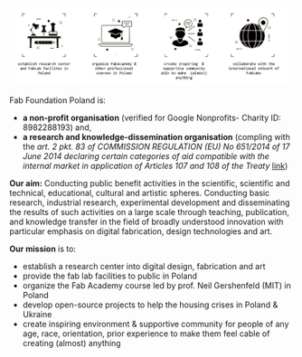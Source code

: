 


![](../assets/about/graphics-master-mission.png)

Fab Foundation Poland is:

- **a non-profit organisation** (verified for Google Nonprofits- Charity ID: 8982288193) and,
-  **a research and knowledge-dissemination organisation** (compling with the *art. 2 pkt. 83 of COMMISSION REGULATION (EU) No 651/2014 of 17 June 2014 declaring certain categories of aid compatible with the internal market in application of Articles 107 and 108 of the Treaty* [link](https://eur-lex.europa.eu/legal-content/EN/TXT/PDF/?uri=CELEX:32014R0651))

**Our aim:** Conducting public benefit activities in the scientific, scientific and technical, educational, cultural and artistic spheres. Conducting basic research, industrial research, experimental development and disseminating the results of such activities on a large scale through teaching, publication, and knowledge transfer in the field of broadly understood innovation with particular emphasis on digital fabrication, design technologies and art.


**Our mission** is to:

- establish a research center into digital design, fabrication and art
- provide the fab lab facilities to public in Poland
- organize the Fab Academy course led by prof. Neil Gershenfeld (MIT) in Poland
- develop open-source projects to help the housing crises in Poland & Ukraine
- create inspiring environment & supportive community for people of any age, race, orientation, prior experience to make them feel cable of creating (almost) anything
